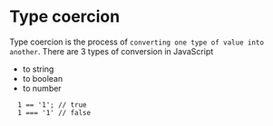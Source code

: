 # Type coercion

Type coercion is the process of `converting one type of value into another`. There are 3 types of conversion in JavaScript

- to string
- to boolean
- to number

```
  1 == '1'; // true
  1 === '1' // false
```
